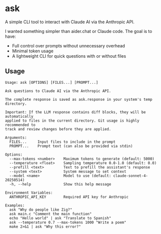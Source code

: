 # ask

A simple CLI tool to interact with Claude AI via the Anthropic API.

I wanted something simpler than aider.chat or Claude code. The goal is to have:
- Full control over prompts without unnecessary overhead
- Minimal token usage
- A lightweight CLI for quick questions with or without files

## Usage

```
Usage: ask [OPTIONS] [FILES...] [PROMPT...]

Ask questions to Claude AI via the Anthropic API.

The complete response is saved as ask.response in your system's temp directory.

Important: If the LLM response contains diff blocks, they will be automatically
applied to files in the current directory. Git usage is highly recommended to
track and review changes before they are applied.

Arguments:
  FILES...     Input files to include in the prompt
  PROMPT...    Prompt text (can also be provided via stdin)

Options:
  --max-tokens <number>    Maximum tokens to generate (default: 5000)
  --temperature <float>    Sampling temperature 0.0-1.0 (default: 0.0)
  --prefill <text>         Text to prefill the assistant's response
  --system <text>          System message to set context
  --model <name>           Model to use (default: claude-sonnet-4-20250514)
  -h, --help               Show this help message

Environment Variables:
  ANTHROPIC_API_KEY        Required API key for Anthropic

Examples:
  ask "Why do people like Zig?"
  ask main.c "Comment the main function"
  echo "Hello world" | ask "Translate to Spanish"
  ask --temperature 0.7 --max-tokens 1000 "Write a poem"
  make 2>&1 | ask "Why this error?"
```
